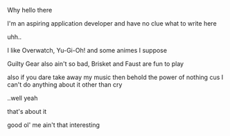 Why hello there

I'm an aspiring application developer and have no clue what to write here

uhh..

I like Overwatch, Yu-Gi-Oh! and some animes I suppose

Guilty Gear also ain't so bad, Brisket and Faust are fun to play

also if you dare take away my music then behold the power of nothing cus I can't do anything about it other than cry

..well yeah 

that's about it

good ol' me ain't that interesting
